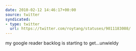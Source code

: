 ```yaml
---
date: 2010-02-12 14:46:17+00:00
source: twitter
syndicated:
- type: twitter
  url: https://twitter.com/roytang/statuses/9011183008/
---
```


my google reader backlog is starting to get...unwieldy